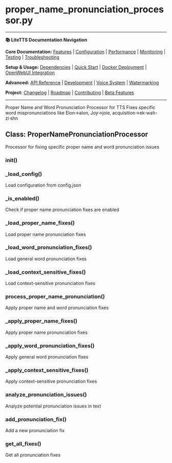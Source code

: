 # proper_name_pronunciation_processor.py

---
**📚 LiteTTS Documentation Navigation**

**Core Documentation:** [Features](../../../../../FEATURES.md) | [Configuration](../../../../../CONFIGURATION.md) | [Performance](../../../../../PERFORMANCE.md) | [Monitoring](../../../../../MONITORING.md) | [Testing](../../../../../TESTING.md) | [Troubleshooting](../../../../../TROUBLESHOOTING.md)

**Setup & Usage:** [Dependencies](../../../../../DEPENDENCIES.md) | [Quick Start](../../../../../usage/QUICK_START_COMMANDS.md) | [Docker Deployment](../../../../../usage/DOCKER-DEPLOYMENT.md) | [OpenWebUI Integration](../../../../../usage/OPENWEBUI-INTEGRATION.md)

**Advanced:** [API Reference](../../../../API_REFERENCE.md) | [Development](../../../../../development/README.md) | [Voice System](../../../../../voices/README.md) | [Watermarking](../../../../../WATERMARKING.md)

**Project:** [Changelog](../../../../../CHANGELOG.md) | [Roadmap](../../../../../ROADMAP.md) | [Contributing](../../../../../CONTRIBUTIONS.md) | [Beta Features](../../../../../BETA_FEATURES.md)

---


Proper Name and Word Pronunciation Processor for TTS
Fixes specific word mispronunciations like Elon→alon, Joy→joie, acquisition→ek-wah-zi·shn


## Class: ProperNamePronunciationProcessor

Processor for fixing specific proper name and word pronunciation issues

### __init__()

### _load_config()

Load configuration from config.json

### _is_enabled()

Check if proper name pronunciation fixes are enabled

### _load_proper_name_fixes()

Load proper name pronunciation fixes

### _load_word_pronunciation_fixes()

Load general word pronunciation fixes

### _load_context_sensitive_fixes()

Load context-sensitive pronunciation fixes

### process_proper_name_pronunciation()

Apply proper name and word pronunciation fixes

### _apply_proper_name_fixes()

Apply proper name pronunciation fixes

### _apply_word_pronunciation_fixes()

Apply general word pronunciation fixes

### _apply_context_sensitive_fixes()

Apply context-sensitive pronunciation fixes

### analyze_pronunciation_issues()

Analyze potential pronunciation issues in text

### add_pronunciation_fix()

Add a new pronunciation fix

### get_all_fixes()

Get all pronunciation fixes

